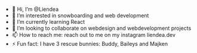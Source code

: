 - 👋 Hi, I’m @Liendea
- 👀 I’m interested in snowboarding and web development
- 🌱 I’m currently learning React
- 💞️ I’m looking to collaborate on webdesign and webdevelopment projects
- 📫 How to reach me: reach out to me on my instagram liendea.dev
- ⚡ Fun fact: I have 3 rescue bunnies: Buddy, Baileys and Majken

<!---
Liendea/Liendea is a ✨ special ✨ repository because its `README.md` (this file) appears on your GitHub profile.
You can click the Preview link to take a look at your changes.
--->
